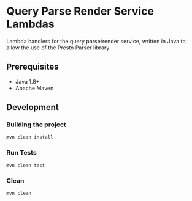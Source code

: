# Query Parse Render Service Lambdas

Lambda handlers for the query parse/render service, written in Java to allow the use of the Presto Parser library.

## Prerequisites
- Java 1.8+
- Apache Maven

## Development

### Building the project
```
mvn clean install
```

### Run Tests
```
mvn clean test
```

### Clean
```
mvn clean
```
